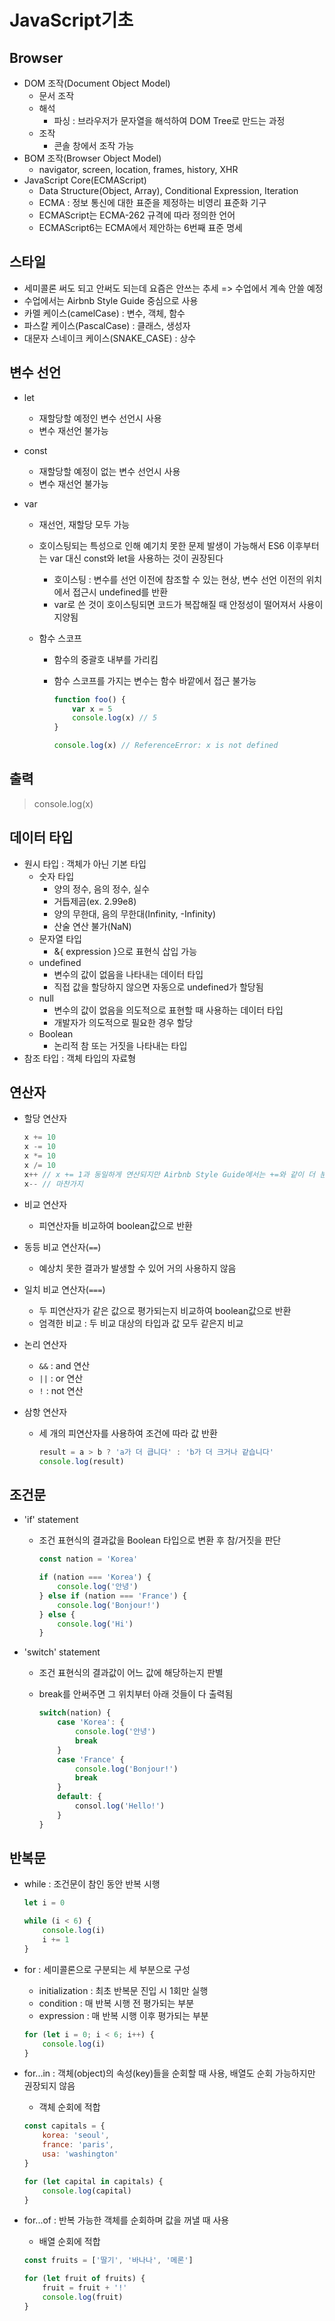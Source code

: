 # JavaScript기초

## Browser

- DOM 조작(Document Object Model)
  - 문서 조작
  - 해석
    - 파싱 : 브라우저가 문자열을 해석하여 DOM Tree로 만드는 과정
  - 조작
    - 콘솔 창에서 조작 가능
- BOM 조작(Browser Object Model)
  - navigator, screen, location, frames, history, XHR
- JavaScript Core(ECMAScript)
  - Data Structure(Object, Array), Conditional Expression, Iteration
  - ECMA : 정보 통신에 대한 표준을 제정하는 비영리 표준화 기구
  - ECMAScript는 ECMA-262 규격에 따라 정의한 언어
  - ECMAScript6는 ECMA에서 제안하는 6번째 표준 명세



## 스타일

- 세미콜론 써도 되고 안써도 되는데 요즘은 안쓰는 추세 => 수업에서 계속 안쓸 예정
- 수업에서는 Airbnb Style Guide 중심으로 사용
- 카멜 케이스(camelCase) : 변수, 객체, 함수
- 파스칼 케이스(PascalCase) : 클래스, 생성자
- 대문자 스네이크 케이스(SNAKE_CASE) : 상수



## 변수 선언

- let

  - 재할당할 예정인 변수 선언시 사용
  - 변수 재선언 불가능

- const

  - 재할당할 예정이 없는 변수 선언시 사용
  - 변수 재선언 불가능

- var

  - 재선언, 재할당 모두 가능

  - 호이스팅되는 특성으로 인해 예기치 못한 문제 발생이 가능해서 ES6 이후부터는 var 대신 const와 let을 사용하는 것이 권장된다

    - 호이스팅 : 변수를 선언 이전에 참조할 수 있는 현상, 변수 선언 이전의 위치에서 접근시 undefined를 반환
    - var로 쓴 것이 호이스팅되면 코드가 복잡해질 때 안정성이 떨어져서 사용이 지양됨

  - 함수 스코프

    - 함수의 중괄호 내부를 가리킴

    - 함수 스코프를 가지는 변수는 함수 바깥에서 접근 불가능

      ```javascript
      function foo() {
          var x = 5
          console.log(x) // 5
      }
      
      console.log(x) // ReferenceError: x is not defined
      ```



## 출력

> console.log(x)



## 데이터 타입

- 원시 타입 : 객체가 아닌 기본 타입
  - 숫자 타입
    - 양의 정수, 음의 정수, 실수
    - 거듭제곱(ex. 2.99e8)
    - 양의 무한대, 음의 무한대(Infinity, -Infinity)
    - 산술 연산 불가(NaN)
  - 문자열 타입
    - &{ expression }으로 표현식 삽입 가능
  - undefined
    - 변수의 값이 없음을 나타내는 데이터 타입
    - 직접 값을 할당하지 않으면 자동으로 undefined가 할당됨
  - null
    - 변수의 값이 없음을 의도적으로 표현할 때 사용하는 데이터 타입
    - 개발자가 의도적으로 필요한 경우 할당
  - Boolean
    - 논리적 참 또는 거짓을 나타내는 타입
- 참조 타입 : 객체 타입의 자료형



## 연산자

- 할당 연산자

  ```javascript
  x += 10
  x -= 10
  x *= 10
  x /= 10
  x++ // x += 1과 동일하게 연산되지만 Airbnb Style Guide에서는 +=와 같이 더 분명하게 적을 것을 권장
  x-- // 마찬가지
  ```

- 비교 연산자

  - 피연산자들 비교하여 boolean값으로 반환

- 동등 비교 연산자(`==`)

  - 예상치 못한 결과가 발생할 수 있어 거의 사용하지 않음

- 일치 비교 연산자(`===`)

  - 두 피연산자가 같은 값으로 평가되는지 비교하여 boolean값으로 반환
  - 엄격한 비교 : 두 비교 대상의 타입과 값 모두 같은지 비교

- 논리 연산자

  - `&&` : and 연산
  - `||` : or 연산
  - `!` : not 연산

- 삼항 연산자

  - 세 개의 피연산자를 사용하여 조건에 따라 값 반환

    ```javascript
    result = a > b ? 'a가 더 큽니다' : 'b가 더 크거나 같습니다'
    console.log(result)
    ```



## 조건문

- 'if' statement

  - 조건 표현식의 결과값을 Boolean 타입으로 변환 후 참/거짓을 판단

    ```javascript
    const nation = 'Korea'
    
    if (nation === 'Korea') {
        console.log('안녕')
    } else if (nation === 'France') {
        console.log('Bonjour!')
    } else {
        console.log('Hi')
    }
    ```

- 'switch' statement

  - 조건 표현식의 결과값이 어느 값에 해당하는지 판별

  - break를 안써주면 그 위치부터 아래 것들이 다 출력됨

    ```javascript
    switch(nation) {
        case 'Korea': {
            console.log('안녕')
            break
        }
        case 'France' {
            console.log('Bonjour!')
            break
    	}
    	default: {
            consol.log('Hello!')
        }
    }
    ```

    

## 반복문

- while : 조건문이 참인 동안 반복 시행

  ```javascript
  let i = 0
  
  while (i < 6) {
      console.log(i)
      i += 1
  }
  ```

- for : 세미콜론으로 구분되는 세 부분으로 구성

  - initialization : 최초 반복문 진입 시 1회만 실행
  - condition : 매 반복 시행 전 평가되는 부분
  - expression : 매 반복 시행 이후 평가되는 부분

  ```javascript
  for (let i = 0; i < 6; i++) {
      console.log(i)
  }
  ```

- for...in : 객체(object)의 속성(key)들을 순회할 때 사용, 배열도 순회 가능하지만 권장되지 않음

  - 객체 순회에 적합

  ```javascript
  const capitals = {
      korea: 'seoul',
      france: 'paris',
      usa: 'washington'
  }
  
  for (let capital in capitals) {
      console.log(capital)
  }
  ```

- for...of : 반복 가능한 객체를 순회하며 값을 꺼낼 때 사용

  - 배열 순회에 적합

  ```javascript
  const fruits = ['딸기', '바나나', '메론']
  
  for (let fruit of fruits) {
      fruit = fruit + '!'
      console.log(fruit)
  }
  ```